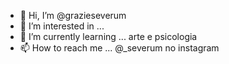 - 👋 Hi, I’m @grazieseverum
- 👀 I’m interested in ...
- 🌱 I’m currently learning ... arte  e  psicologia
- 📫 How to reach me ... @_severum no instagram

<!---
grazieseverum/grazieseverum is a ✨ special ✨ repository because its `README.md` (this file) appears on your GitHub profile.
You can click the Preview link to take a look at your changes.
--->
